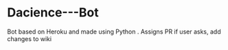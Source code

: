 # Dacience---Bot

Bot based on Heroku and made using Python . Assigns PR if user asks, add changes to wiki
